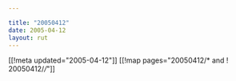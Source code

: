```yaml
---

title: "20050412"
date: 2005-04-12
layout: rut
---
```


[[!meta updated="2005-04-12"]]
[[!map pages="20050412/* and ! 20050412/*/*"]]
